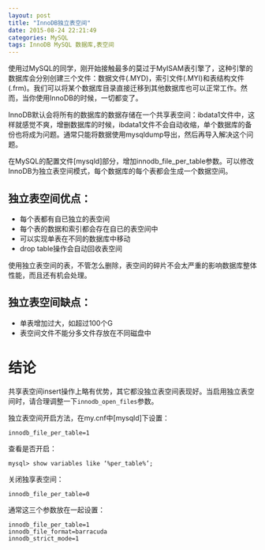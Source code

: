 ```yaml
---
layout: post
title: "InnoDB独立表空间"
date: 2015-08-24 22:21:49
categories: MySQL
tags: InnoDB MySQL 数据库,表空间
---
```


使用过MySQL的同学，刚开始接触最多的莫过于MyISAM表引擎了，这种引擎的数据库会分别创建三个文件：数据文件(.MYD)，索引文件(.MYI)和表结构文件(.frm)。我们可以将某个数据库目录直接迁移到其他数据库也可以正常工作。然而，当你使用InnoDB的时候，一切都变了。

InnoDB默认会将所有的数据库的数据存储在一个共享表空间：ibdata1文件中，这样就感觉不爽，增删数据库的时候，ibdata1文件不会自动收缩，单个数据库的备份也将成为问题。通常只能将数据使用mysqldump导出，然后再导入解决这个问题。

在MySQL的配置文件[mysqld]部分，增加innodb_file_per_table参数。可以修改InnoDB为独立表空间模式，每个数据库的每个表都会生成一个数据空间。

## 独立表空间优点： ##

- 每个表都有自已独立的表空间  
- 每个表的数据和索引都会存在自已的表空间中  
- 可以实现单表在不同的数据库中移动  
- drop table操作会自动回收表空间  


使用独立表空间的表，不管怎么删除，表空间的碎片不会太严重的影响数据库整体性能，而且还有机会处理。

## 独立表空间缺点： ##

- 单表增加过大，如超过100个G
- 表空间文件不能分多文件存放在不同磁盘中

# 结论 #

共享表空间insert操作上略有优势，其它都没独立表空间表现好。当启用独立表空间时，请合理调整一下`innodb_open_files`参数。

独立表空间开启方法，在my.cnf中[mysqld]下设置：
```
innodb_file_per_table=1
```

查看是否开启：
```
mysql> show variables like ‘%per_table%’;
```

关闭独享表空间：

```
innodb_file_per_table=0
```

通常这三个参数放在一起设置：

```
innodb_file_per_table=1
innodb_file_format=barracuda
innodb_strict_mode=1
```
